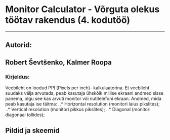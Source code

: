 # Monitor Calculator - Võrguta olekus töötav rakendus (4. kodutöö)
---
## Autorid:
## Robert Ševtšenko, Kalmer Roopa
### Kirjeldus:
Veebileht on loodud PPI (Pixels per inch)- kalkulaatorina. Et veebileht suudaks välja arvutada, peab kasutaja ühskõik millise ekraani andmed sisse panema, olgu see kas arvuti monitor või nutitelefoni ekraan.
Andmed, mida peab kasutaja ise täitma:
    ..* Horizontal resolution (monitori laius pikslites);
    ..* Vertical resolution (monitori pikkus pikslites);
    ..* Diagonal (monitori diagonaal tollides);


## Pildid ja skeemid
